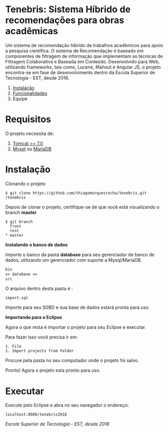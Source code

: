 # Tenebris: Sistema Híbrido de recomendações para obras acadêmicas

Um sistema de recomendação híbrido de trabalhos acadêmicos para apoio a pesquisa científica. O sistema de Recomendação é baseado em componentes de filtragem de informação que implementam as técnicas de Filtragem Colaborativa e Baseada em Conteúdo. Desenvolvido para Web, utilizando frameworks, tais como, Lucene, Mahout e Angular JS, o projeto encontra-se em fase de desenvolvimento dentro da Escola Superior de Tecnologia - EST, desde 2016.

1. [Instalação](https://github.com/thiagomarques2015/tenebris/wiki/Instala%C3%A7%C3%A3o)
1. [Funcionalidades](https://github.com/thiagomarques2015/tenebris/wiki/Funcionalidades)
1. Equipe

# Requisitos

O projeto necessita de:

1. [Tomcat >= 7.0](https://tomcat.apache.org/download-70.cgi)
2. [Mysql](https://www.mysql.com/) ou [MariaDB](https://mariadb.org/)

# Instalação

Clonando o projeto

`$ git clone https://github.com/thiagomarquesrocha/tenebris.git /tenebris`

Depois de clonar o projeto, certifique-se de que você está visualizando o branch __master__

```git
$ git branch
  front
  test
* master
```

__Instalando o banco de dados__


Importe o banco da pasta **database** para seu gerenciador de banco de dados, utilizando um gerenciador com suporte a Mysql/MariaDB.

```cmd
bin
=> database <=
src
```

O arquivo dentro desta pasta é :

```
import.sql
```

Importe para seu SGBD e sua base de dados estará pronta para uso.

__Importando para o Eclipse__

Agora o que resta é importar o projeto para seu Eclipse e executar. 

Para fazer isso você precisa ir em:

```
1. File
1. Import projects from Folder
```

Procure pela pasta no seu computador onde o projeto foi salvo.

Pronto! Agora o projeto esta pronto para uso.

# Executar

Execute pelo Eclipse e abra no seu navegador o endereço:

```
localhost:8080/tenebris2016
```


_Escola Superior de Tecnologia - EST, desde 2016_
